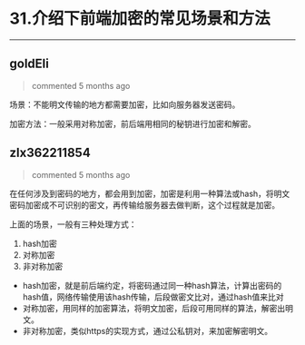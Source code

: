 
 # 31.介绍下前端加密的常见场景和方法 
  
 ***
## goldEli 
 > commented 5 months ago 

场景：不能明文传输的地方都需要加密，比如向服务器发送密码。

加密方法：一般采用对称加密，前后端用相同的秘钥进行加密和解密。
## zlx362211854 
 > commented 5 months ago 

在任何涉及到密码的地方，都会用到加密，加密是利用一种算法或hash，将明文密码加密成不可识别的密文，再传输给服务器去做判断，这个过程就是加密。

上面的场景，一般有三种处理方式：
1. hash加密
2. 对称加密
3. 非对称加密

* hash加密，就是前后端约定，将密码通过同一种hash算法，计算出密码的hash值，网络传输使用该hash传输，后段做密文比对，通过hash值来比对
* 对称加密，用同样的加密算法，将明文加密，后段可用同样的算法，解密出明文。
* 非对称加密，类似https的实现方式，通过公私钥对，来加密解密明文。